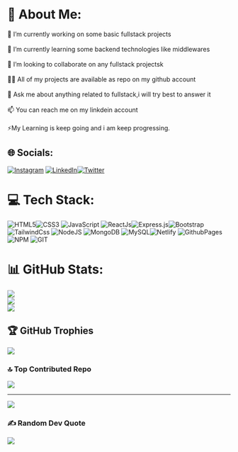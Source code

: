 # 💫 About Me:
🔭 I’m currently working on some basic fullstack projects<br><br>🌱 I’m currently learning some backend technologies like middlewares<br><br>👯 I’m looking to collaborate on any fullstack projectsk<br><br>👨‍💻 All of my projects are available as repo on my github account<br><br>💬 Ask me about anything related to fullstack,i will try best to answer it<br><br>📫 You can reach me on my linkdein account<br><br>⚡My Learning is keep going and i am keep progressing.


## 🌐 Socials:
[![Instagram](https://img.shields.io/badge/Instagram-%23E4405F.svg?logo=Instagram&logoColor=white)](https://instagram.com/ankit_kash_yap) [![LinkedIn](https://img.shields.io/badge/LinkedIn-%230077B5.svg?logo=linkedin&logoColor=white)]([(https://www.linkedin.com/in/ankit-kashyap-8a381a263/)] )[![Twitter](https://img.shields.io/badge/Twitter-%231DA1F2.svg?logo=Twitter&logoColor=white)](https://twitter.com/Ankitka38153827) 

# 💻 Tech Stack:
![HTML5](https://img.shields.io/badge/html5-%23E34F26.svg?style=for-the-badge&logo=html5&logoColor=white)![CSS3](https://img.shields.io/badge/css3-%231572B6.svg?style=for-the-badge&logo=css3&logoColor=white) ![JavaScript](https://img.shields.io/badge/javascript-%23323330.svg?style=for-the-badge&logo=javascript&logoColor=%23F7DF1E) ![ReactJs](https://img.shields.io/badge/-ReactJs-61DAFB?logo=react&logoColor=white&style=for-the-badge)![Express.js](https://img.shields.io/badge/express.js-%23404d59.svg?style=for-the-badge&logo=express&logoColor=%2361DAFB)![Bootstrap](https://img.shields.io/badge/bootstrap-%238511FA.svg?style=for-the-badge&logo=bootstrap&logoColor=white)![TailwindCss](https://img.shields.io/badge/tailwindcss-0F172A?&logo=tailwindcss) ![NodeJS](https://img.shields.io/badge/node.js-6DA55F?style=for-the-badge&logo=node.js&logoColor=white) ![MongoDB](https://img.shields.io/badge/MongoDB-%234ea94b.svg?style=for-the-badge&logo=mongodb&logoColor=white) ![MySQL](https://img.shields.io/badge/mysql-%2300000f.svg?style=for-the-badge&logo=mysql&logoColor=white)![Netlify](https://img.shields.io/badge/netlify-%23000000.svg?style=for-the-badge&logo=netlify&logoColor=#00C7B7) ![GithubPages](https://img.shields.io/badge/github%20pages-121013?style=for-the-badge&logo=github&logoColor=white) ![NPM](https://img.shields.io/badge/NPM-%23CB3837.svg?style=for-the-badge&logo=npm&logoColor=white) ![GIT](https://img.shields.io/badge/Git-fc6d26?style=for-the-badge&logo=git&logoColor=white) 

# 📊 GitHub Stats:
![](https://github-readme-stats.vercel.app/api?username=Kashyap1ankit&theme=dark&hide_border=false&include_all_commits=false&count_private=false)<br/>
![](https://github-readme-streak-stats.herokuapp.com/?user=Kashyap1ankit&theme=dark&hide_border=false)<br/>
![](https://github-readme-stats.vercel.app/api/top-langs/?username=Kashyap1ankit&theme=dark&hide_border=false&include_all_commits=false&count_private=false&layout=compact)

## 🏆 GitHub Trophies
![](https://github-profile-trophy.vercel.app/?username=Kashyap1ankit&theme=radical&no-frame=false&no-bg=true&margin-w=4)

### 🔝 Top Contributed Repo
![](https://github-contributor-stats.vercel.app/api?username=Kashyap1ankit&limit=5&theme=dark&combine_all_yearly_contributions=true)

---
[![](https://visitcount.itsvg.in/api?id=Kashyap1ankit&icon=1&color=1)](https://visitcount.itsvg.in)

### ✍️ Random Dev Quote
![](https://quotes-github-readme.vercel.app/api?type=horizontal&theme=merko)


